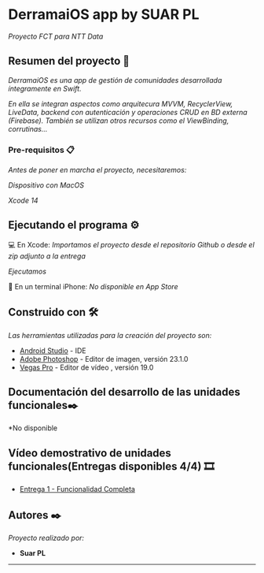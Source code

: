 # DerramaiOS app by SUAR PL

_Proyecto FCT para NTT Data_

## Resumen del proyecto 🚀

_DerramaiOS es una app de gestión de comunidades desarrollada íntegramente en Swift._


_En ella se integran aspectos como arquitecura MVVM, RecyclerView, LiveData, backend con autenticación y operaciones CRUD en BD externa (Firebase)._
_También se utilizan otros recursos como el ViewBinding, corrutinas..._

### Pre-requisitos 📋

_Antes de poner en marcha el proyecto, necesitaremos:_

_Dispositivo con MacOS_

_Xcode 14_


## Ejecutando el programa ⚙️
:computer: En Xcode:
_Importamos el proyecto desde el repositorio Github o desde el zip adjunto a la entrega_

_Ejecutamos_

:iphone: En un terminal iPhone:
_No disponible en App Store_



## Construido con 🛠️

_Las herramientas utilizadas para la creación del proyecto son:_

* [Android Studio]([https://developer.android.com/studio](https://apps.apple.com/es/app/xcode/id497799835?mt=12)) - IDE 
* [Adobe Photoshop](https://www.adobe.com/es/creativecloud/plans.html?plan=individual&filter=all&promoid=PYPVPZQK&mv=other) - Editor de imagen, versión 23.1.0
* [Vegas Pro](https://www.vegascreativesoftware.com/es/vegas-pro/) - Editor de vídeo , versión 19.0

## Documentación del desarrollo de las unidades funcionales✒️

*No disponible

## Vídeo demostrativo de unidades funcionales(Entregas disponibles 4/4) 🎞️

* [Entrega 1 - Funcionalidad Completa](https://youtu.be/9T67gxVBC5Y)

## Autores ✒️

_Proyecto realizado por:_

* **Suar PL**



---
